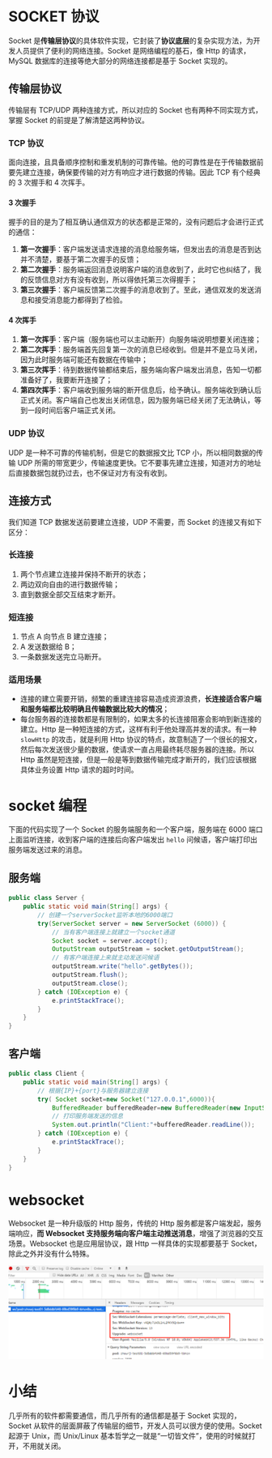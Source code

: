 # SOCKET 协议

Socket 是**传输层协议**的具体软件实现，它封装了**协议底层**的复杂实现方法，为开发人员提供了便利的网络连接。Socket 是网络编程的基石，像 Http 的请求，MySQL 数据库的连接等绝大部分的网络连接都是基于 Socket 实现的。

##  传输层协议

传输层有 TCP/UDP 两种连接方式，所以对应的 Socket 也有两种不同实现方式，掌握 Socket 的前提是了解清楚这两种协议。

### TCP 协议

面向连接，且具备顺序控制和重发机制的可靠传输。他的可靠性是在于传输数据前要先建立连接，确保要传输的对方有响应才进行数据的传输。因此 TCP 有个经典的 3 次握手和 4 次挥手。

#### 3 次握手

握手的目的是为了相互确认通信双方的状态都是正常的，没有问题后才会进行正式的通信：

1. **第一次握手**：客户端发送请求连接的消息给服务端，但发出去的消息是否到达并不清楚，要基于第二次握手的反馈；
2. **第二次握手**：服务端返回消息说明客户端的消息收到了，此时它也纠结了，我的反馈信息对方有没有收到，所以得依托第三次得握手；
3. **第三次握手**：客户端反馈第二次握手的消息收到了。至此，通信双发的发送消息和接受消息能力都得到了检验。

#### 4 次挥手

1. **第一次挥手**：客户端（服务端也可以主动断开）向服务端说明想要关闭连接；
2. **第二次挥手**：服务端首先回复第一次的消息已经收到。但是并不是立马关闭，因为此时服务端可能还有数据在传输中；
3. **第三次挥手**：待到数据传输都结束后，服务端向客户端发出消息，告知一切都准备好了，我要断开连接了；
4. **第四次挥手**：客户端收到服务端的断开信息后，给予确认。服务端收到确认后正式关闭。客户端自己也发出关闭信息，因为服务端已经关闭了无法确认，等到一段时间后客户端正式关闭。

### UDP 协议

UDP 是一种不可靠的传输机制，但是它的数据报文比 TCP 小，所以相同数据的传输 UDP 所需的带宽更少，传输速度更快。它不要事先建立连接，知道对方的地址后直接数据包就扔过去，也不保证对方有没有收到。

## 连接方式

我们知道 TCP 数据发送前要建立连接，UDP 不需要，而 Socket 的连接又有如下区分：

### 长连接

1. 两个节点建立连接并保持不断开的状态；
2. 两边双向自由的进行数据传输；
3. 直到数据全部交互结束才断开。

### 短连接

1. 节点 A 向节点 B 建立连接；
2. A 发送数据给 B；
3. 一条数据发送完立马断开。

### 适用场景

- 连接的建立需要开销，频繁的重建连接容易造成资源浪费，**长连接适合客户端和服务端都比较明确且传输数据比较大的情况**；
- 每台服务器的连接数都是有限制的，如果太多的长连接阻塞会影响到新连接的建立。Http 是一种短连接的方式，这样有利于他处理高并发的请求。有一种 `slowHttp` 的攻击，就是利用 Http 协议的特点，故意制造了一个很长的报文，然后每次发送很少量的数据，使请求一直占用最终耗尽服务器的连接。所以 Http 虽然是短连接，但是一般是等到数据传输完成才断开的，我们应该根据具体业务设置 Http 请求的超时时间。

# socket 编程

下面的代码实现了一个 Socket 的服务端服务和一个客户端，服务端在 6000 端口上面监听连接，收到客户端的连接后向客户端发出 `hello` 问候语，客户端打印出服务端发送过来的消息。

## 服务端

```java
public class Server {
    public static void main(String[] args) {
        // 创建一个serverSocket监听本地的6000端口
        try(ServerSocket server = new ServerSocket (6000)) {
            // 当有客户端连接上就建立一个socket通道
            Socket socket = server.accept();
            OutputStream outputStream = socket.getOutputStream();
            // 有客户端连接上来就主动发送问候语
            outputStream.write("hello".getBytes());
            outputStream.flush();
            outputStream.close();
        } catch (IOException e) {
            e.printStackTrace();
        }
    }
}


```

## 客户端

```java
public class Client {
    public static void main(String[] args) {
        // 根据{IP}+{port}与服务器建立连接
        try( Socket socket=new Socket("127.0.0.1",6000)){
            BufferedReader bufferedReader=new BufferedReader(new InputStreamReader(socket.getInputStream()));
            // 打印服务端发送的信息
            System.out.println("Client:"+bufferedReader.readLine());
        } catch (IOException e) {
            e.printStackTrace();
        }
    }
}
```

# websocket

Websocket 是一种升级版的 Http 服务，传统的 Http 服务都是客户端发起，服务端响应，**而 Websocket 支持服务端向客户端主动推送消息**，增强了浏览器的交互场景。Websocket 也是应用层协议，跟 Http 一样具体的实现都要基于 Socket，除此之外并没有什么特殊。

![image-20201201111909701](HTTP04_SOCKET协议/image-20201201111909701.png)

# 小结

几乎所有的软件都需要通信，而几乎所有的通信都是基于 Socket 实现的，Socket 从软件的层面屏蔽了传输层的细节，开发人员可以很方便的使用。Socket 起源于 Unix，而 Unix/Linux 基本哲学之一就是“一切皆文件”，使用的时候就打开，不用就关闭。